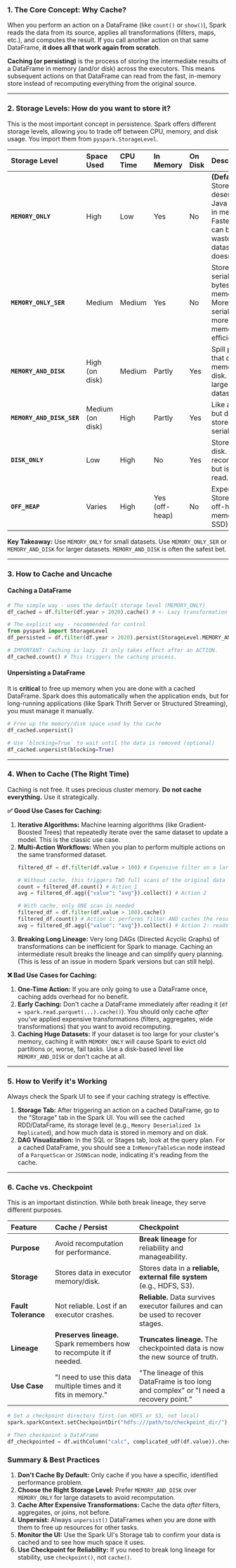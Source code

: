 
### 1. The Core Concept: Why Cache?

When you perform an action on a DataFrame (like `count()` or `show()`), Spark reads the data from its source, applies all transformations (filters, maps, etc.), and computes the result. If you call another action on that same DataFrame, **it does all that work again from scratch**.

**Caching (or persisting)** is the process of storing the intermediate results of a DataFrame in memory (and/or disk) across the executors. This means subsequent actions on that DataFrame can read from the fast, in-memory store instead of recomputing everything from the original source.

---

### 2. Storage Levels: How do you want to store it?

This is the most important concept in persistence. Spark offers different storage levels, allowing you to trade off between CPU, memory, and disk usage. You import them from `pyspark.StorageLevel`.

| Storage Level | Space Used | CPU Time | In Memory | On Disk | Description |
| :--- | :--- | :--- | :--- | :--- | :--- |
| **`MEMORY_ONLY`** | High | Low | Yes | No | **(Default)** Store deserialized Java objects in memory. Fastest, but can be wasteful if dataset doesn't fit. |
| **`MEMORY_ONLY_SER`** | Medium | Medium | Yes | No | Store serialized bytes in memory. More CPU to serialize, but more memory-efficient. |
| **`MEMORY_AND_DISK`** | High (on disk) | Medium | Partly | Yes | Spill partitions that don't fit in memory to disk. Good for large datasets. |
| **`MEMORY_AND_DISK_SER`** | Medium (on disk) | High | Partly | Yes | Like above, but data is stored serialized. |
| **`DISK_ONLY`** | Low | High | No | Yes | Store only on disk. Avoids recomputation but is slow to read. |
| **`OFF_HEAP`** | Varies | High | Yes (off-heap) | No | Experimental. Stores data in off-heap memory (e.g., SSD). |

**Key Takeaway:** Use `MEMORY_ONLY` for small datasets. Use `MEMORY_ONLY_SER` or `MEMORY_AND_DISK` for larger datasets. `MEMORY_AND_DISK` is often the safest bet.

---

### 3. How to Cache and Uncache

#### Caching a DataFrame
```python
# The simple way - uses the default storage level (MEMORY_ONLY)
df_cached = df.filter(df.year > 2020).cache() # <- Lazy transformation

# The explicit way - recommended for control
from pyspark import StorageLevel
df_persisted = df.filter(df.year > 2020).persist(StorageLevel.MEMORY_AND_DISK)

# IMPORTANT: Caching is lazy. It only takes effect after an ACTION.
df_cached.count() # This triggers the caching process.
```

#### Unpersisting a DataFrame
It is **critical** to free up memory when you are done with a cached DataFrame. Spark does this automatically when the application ends, but for long-running applications (like Spark Thrift Server or Structured Streaming), you must manage it manually.
```python
# Free up the memory/disk space used by the cache
df_cached.unpersist()

# Use `blocking=True` to wait until the data is removed (optional)
df_cached.unpersist(blocking=True)
```

---

### 4. When to Cache (The Right Time)

Caching is not free. It uses precious cluster memory. **Do not cache everything.** Use it strategically.

**✅ Good Use Cases for Caching:**

1.  **Iterative Algorithms:** Machine learning algorithms (like Gradient-Boosted Trees) that repeatedly iterate over the same dataset to update a model. This is the classic use case.
2.  **Multi-Action Workflows:** When you plan to perform multiple actions on the same transformed dataset.
    ```python
    filtered_df = df.filter(df.value > 100) # Expensive filter on a large dataset

    # Without cache, this triggers TWO full scans of the original data
    count = filtered_df.count() # Action 1
    avg = filtered_df.agg({"value": "avg"}).collect() # Action 2

    # With cache, only ONE scan is needed
    filtered_df = df.filter(df.value > 100).cache()
    filtered_df.count() # Action 1: performs filter AND caches the result
    avg = filtered_df.agg({"value": "avg"}).collect() # Action 2: reads from cache!
    ```
3.  **Breaking Long Lineage:** Very long DAGs (Directed Acyclic Graphs) of transformations can be inefficient for Spark to manage. Caching an intermediate result breaks the lineage and can simplify query planning. (This is less of an issue in modern Spark versions but can still help).

**❌ Bad Use Cases for Caching:**

1.  **One-Time Action:** If you are only going to use a DataFrame once, caching adds overhead for no benefit.
2.  **Early Caching:** Don't cache a DataFrame immediately after reading it (`df = spark.read.parquet(...).cache()`). You should only cache *after* you've applied expensive transformations (filters, aggregates, wide transformations) that you want to avoid recomputing.
3.  **Caching Huge Datasets:** If your dataset is too large for your cluster's memory, caching it with `MEMORY_ONLY` will cause Spark to evict old partitions or, worse, fail tasks. Use a disk-based level like `MEMORY_AND_DISK` or don't cache at all.

---

### 5. How to Verify it's Working

Always check the Spark UI to see if your caching strategy is effective.

1.  **Storage Tab:** After triggering an action on a cached DataFrame, go to the "Storage" tab in the Spark UI. You will see the cached RDD/DataFrame, its storage level (e.g., `Memory Deserialized 1x Replicated`), and how much data is stored in memory and on disk.
2.  **DAG Visualization:** In the SQL or Stages tab, look at the query plan. For a cached DataFrame, you should see a `InMemoryTableScan` node instead of a `ParquetScan` or `JSONScan` node, indicating it's reading from the cache.

---

### 6. Cache vs. Checkpoint

This is an important distinction. While both break lineage, they serve different purposes.

| Feature | Cache / Persist | Checkpoint |
| :--- | :--- | :--- |
| **Purpose** | Avoid recomputation for performance. | **Break lineage** for reliability and manageability. |
| **Storage** | Stores data in executor memory/disk. | Stores data in a **reliable, external file system** (e.g., HDFS, S3). |
| **Fault Tolerance** | Not reliable. Lost if an executor crashes. | **Reliable.** Data survives executor failures and can be used to recover stages. |
| **Lineage** | **Preserves lineage.** Spark remembers how to recompute it if needed. | **Truncates lineage.** The checkpointed data is now the new source of truth. |
| **Use Case** | "I need to use this data multiple times and it fits in memory." | "The lineage of this DataFrame is too long and complex" or "I need a recovery point." |

```python
# Set a checkpoint directory first (on HDFS or S3, not local)
spark.sparkContext.setCheckpointDir("hdfs:///path/to/checkpoint_dir/")

# Then checkpoint a DataFrame
df_checkpointed = df.withColumn("calc", complicated_udf(df.value)).checkpoint() # Eager by default
```

### Summary & Best Practices

1.  **Don't Cache By Default:** Only cache if you have a specific, identified performance problem.
2.  **Choose the Right Storage Level:** Prefer `MEMORY_AND_DISK` over `MEMORY_ONLY` for large datasets to avoid recomputation.
3.  **Cache After Expensive Transformations:** Cache the data *after* filters, aggregates, or joins, not before.
4.  **Unpersist:** Always `unpersist()` DataFrames when you are done with them to free up resources for other tasks.
5.  **Monitor the UI:** Use the Spark UI's Storage tab to confirm your data is cached and to see how much space it uses.
6.  **Use Checkpoint for Reliability:** If you need to break long lineage for stability, use `checkpoint()`, not `cache()`.
